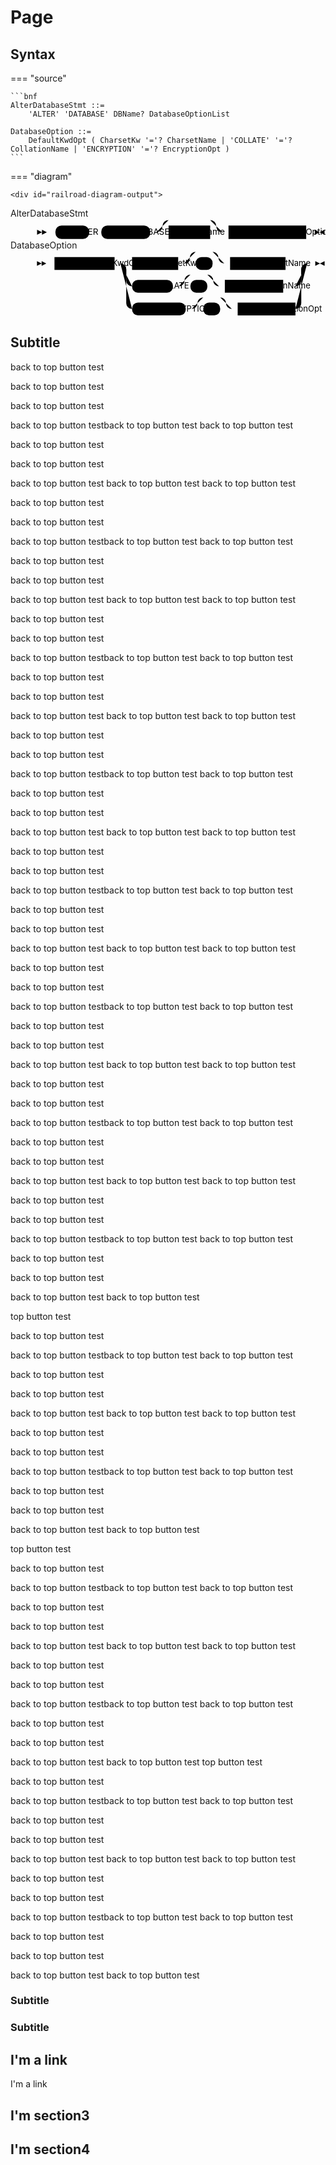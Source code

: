 <!-- 隐藏单个目录下面的左侧导航栏和右侧文档目录---
hide:
  - navigation
  - toc
--- -->

# Page 

<link rel="stylesheet" href="./stylesheets/railroad-diagram.css">

## Syntax

=== "source"

    ```bnf
    AlterDatabaseStmt ::=
        'ALTER' 'DATABASE' DBName? DatabaseOptionList

    DatabaseOption ::=
        DefaultKwdOpt ( CharsetKw '='? CharsetName | 'COLLATE' '='? CollationName | 'ENCRYPTION' '='? EncryptionOpt )    
    ```

=== "diagram"

    <div id="railroad-diagram-output">

  <dt>AlterDatabaseStmt</dt><dd><svg class="railroad-diagram" width="474" height="35" viewBox="0 0 474 35">
  <g transform="translate(.5 .5)">
  <g>
  <path d="M2 18v8l8-4Zm8 0v8l8-4Zm8 4h4" class="start-end"></path>
  </g>
  <path d="M22 22h10"></path>
  <g>
  <path d="M32 22h0"></path>
  <path d="M442 22h0"></path>
  <g class="terminal">
  <path d="M32 22h0"></path>
  <path d="M87 22h0"></path>
  <rect x="32" y="11" width="55" height="22" rx="10" ry="10"></rect>
  <text x="59.5" y="26">ALTER</text>
  </g>
  <path d="M87 22h10"></path>
  <path d="M97 22h10"></path>
  <g class="terminal">
  <path d="M107 22h0"></path>
  <path d="M187 22h0"></path>
  <rect x="107" y="11" width="80" height="22" rx="10" ry="10"></rect>
  <text x="147" y="26">DATABASE</text>
  </g>
  <path d="M187 22h10"></path>
  <g>
  <path d="M197 22h0"></path>
  <path d="M305 22h0"></path>
  <path d="M197 22a10 10 0 0 0 10 -10v0a10 10 0 0 1 10 -10"></path>
  <g>
  <path d="M217 2h68"></path>
  </g>
  <path d="M285 2a10 10 0 0 1 10 10v0a10 10 0 0 0 10 10"></path>
  <path d="M197 22h20"></path>
  <g class="non-terminal">
  <path d="M217 22h0"></path>
  <path d="M285 22h0"></path>
  <rect x="217" y="11" width="68" height="22"></rect>
  <text x="251" y="26">DBName</text>
  </g>
  <path d="M285 22h20"></path>
  </g>
  <path d="M305 22h10"></path>
  <g class="non-terminal">
  <path d="M315 22h0"></path>
  <path d="M442 22h0"></path>
  <rect x="315" y="11" width="127" height="22"></rect>
  <text x="378.5" y="26">DatabaseOptionList</text>
  </g>
  </g>
  <path d="M442 22h10"></path>
  <path d="M452 22h4m0-4v8l16-8v8Z" class="start-end"></path>
  </g>
  </svg>
  </dd><dt>DatabaseOption</dt><dd><svg class="railroad-diagram" width="497" height="113" viewBox="0 0 497 113">
  <g transform="translate(.5 .5)">
  <g>
  <path d="M2 18v8l8-4Zm8 0v8l8-4Zm8 4h4" class="start-end"></path>
  </g>
  <path d="M22 22h10"></path>
  <g>
  <path d="M32 22h0"></path>
  <path d="M465 22h0"></path>
  <g class="non-terminal">
  <path d="M32 22h0"></path>
  <path d="M135 22h0"></path>
  <rect x="32" y="11" width="103" height="22"></rect>
  <text x="83.5" y="26">DefaultKwdOpt</text>
  </g>
  <path d="M135 22h10"></path>
  <g>
  <path d="M145 22h0"></path>
  <path d="M465 22h0"></path>
  <path d="M145 22h20"></path>
  <g>
  <path d="M165 22h0"></path>
  <path d="M428 22h17"></path>
  <g class="non-terminal">
  <path d="M165 22h0"></path>
  <path d="M244 22h0"></path>
  <rect x="165" y="11" width="79" height="22"></rect>
  <text x="204.5" y="26">CharsetKw</text>
  </g>
  <path d="M244 22h10"></path>
  <g>
  <path d="M254 22h0"></path>
  <path d="M323 22h0"></path>
  <path d="M254 22a10 10 0 0 0 10 -10v0a10 10 0 0 1 10 -10"></path>
  <g>
  <path d="M274 2h29"></path>
  </g>
  <path d="M303 2a10 10 0 0 1 10 10v0a10 10 0 0 0 10 10"></path>
  <path d="M254 22h20"></path>
  <g class="terminal">
  <path d="M274 22h0"></path>
  <path d="M303 22h0"></path>
  <rect x="274" y="11" width="29" height="22" rx="10" ry="10"></rect>
  <text x="288.5" y="26">=</text>
  </g>
  <path d="M303 22h20"></path>
  </g>
  <path d="M323 22h10"></path>
  <g class="non-terminal">
  <path d="M333 22h0"></path>
  <path d="M428 22h0"></path>
  <rect x="333" y="11" width="95" height="22"></rect>
  <text x="380.5" y="26">CharsetName</text>
  </g>
  </g>
  <path d="M445 22h20"></path>
  <path d="M145 22a10 10 0 0 1 10 10v19a10 10 0 0 0 10 10"></path>
  <g>
  <path d="M165 61h0"></path>
  <path d="M424 61h21"></path>
  <g class="terminal">
  <path d="M165 61h0"></path>
  <path d="M235 61h0"></path>
  <rect x="165" y="50" width="70" height="22" rx="10" ry="10"></rect>
  <text x="200" y="65">COLLATE</text>
  </g>
  <path d="M235 61h10"></path>
  <g>
  <path d="M245 61h0"></path>
  <path d="M314 61h0"></path>
  <path d="M245 61a10 10 0 0 0 10 -10v0a10 10 0 0 1 10 -10"></path>
  <g>
  <path d="M265 41h29"></path>
  </g>
  <path d="M294 41a10 10 0 0 1 10 10v0a10 10 0 0 0 10 10"></path>
  <path d="M245 61h20"></path>
  <g class="terminal">
  <path d="M265 61h0"></path>
  <path d="M294 61h0"></path>
  <rect x="265" y="50" width="29" height="22" rx="10" ry="10"></rect>
  <text x="279.5" y="65">=</text>
  </g>
  <path d="M294 61h20"></path>
  </g>
  <path d="M314 61h10"></path>
  <g class="non-terminal">
  <path d="M324 61h0"></path>
  <path d="M424 61h0"></path>
  <rect x="324" y="50" width="100" height="22"></rect>
  <text x="374" y="65">CollationName</text>
  </g>
  </g>
  <path d="M445 61a10 10 0 0 0 10 -10v-19a10 10 0 0 1 10 -10"></path>
  <path d="M145 22a10 10 0 0 1 10 10v58a10 10 0 0 0 10 10"></path>
  <g>
  <path d="M165 100h0"></path>
  <path d="M445 100h0"></path>
  <g class="terminal">
  <path d="M165 100h0"></path>
  <path d="M257 100h0"></path>
  <rect x="165" y="89" width="92" height="22" rx="10" ry="10"></rect>
  <text x="211" y="104">ENCRYPTION</text>
  </g>
  <path d="M257 100h10"></path>
  <g>
  <path d="M267 100h0"></path>
  <path d="M336 100h0"></path>
  <path d="M267 100a10 10 0 0 0 10 -10v0a10 10 0 0 1 10 -10"></path>
  <g>
  <path d="M287 80h29"></path>
  </g>
  <path d="M316 80a10 10 0 0 1 10 10v0a10 10 0 0 0 10 10"></path>
  <path d="M267 100h20"></path>
  <g class="terminal">
  <path d="M287 100h0"></path>
  <path d="M316 100h0"></path>
  <rect x="287" y="89" width="29" height="22" rx="10" ry="10"></rect>
  <text x="301.5" y="104">=</text>
  </g>
  <path d="M316 100h20"></path>
  </g>
  <path d="M336 100h10"></path>
  <g class="non-terminal">
  <path d="M346 100h0"></path>
  <path d="M445 100h0"></path>
  <rect x="346" y="89" width="99" height="22"></rect>
  <text x="395.5" y="104">EncryptionOpt</text>
  </g>
  </g>
  <path d="M445 100a10 10 0 0 0 10 -10v-58a10 10 0 0 1 10 -10"></path>
  </g>
  </g>
  <path d="M465 22h10"></path>
  <path d="M475 22h4m0-4v8l16-8v8Z" class="start-end"></path>
  </g>
  </svg>
  </dd>

</div>


## Subtitle

back to top button test

back to top button test


back to top button test


back to top button testback to top button test
back to top button test

back to top button test


back to top button test


back to top button test
back to top button test
back to top button test

back to top button test


back to top button test


back to top button testback to top button test
back to top button test

back to top button test


back to top button test


back to top button test
back to top button test
back to top button test

back to top button test


back to top button test


back to top button testback to top button test
back to top button test

back to top button test


back to top button test


back to top button test
back to top button test
back to top button test

back to top button test


back to top button test


back to top button testback to top button test
back to top button test

back to top button test


back to top button test


back to top button test
back to top button test
back to top button test

back to top button test


back to top button test


back to top button testback to top button test
back to top button test

back to top button test


back to top button test


back to top button test
back to top button test
back to top button test

back to top button test


back to top button test


back to top button testback to top button test
back to top button test

back to top button test


back to top button test


back to top button test
back to top button test
back to top button test

back to top button test


back to top button test


back to top button testback to top button test
back to top button test

back to top button test


back to top button test


back to top button test
back to top button test
back to top button test

back to top button test


back to top button test


back to top button testback to top button test
back to top button test

back to top button test


back to top button test


back to top button test
back to top button test

top button test


back to top button test


back to top button testback to top button test
back to top button test

back to top button test


back to top button test


back to top button test
back to top button test
back to top button test

back to top button test


back to top button test


back to top button testback to top button test
back to top button test

back to top button test


back to top button test


back to top button test
back to top button test

top button test


back to top button test


back to top button testback to top button test
back to top button test

back to top button test


back to top button test


back to top button test
back to top button test
back to top button test

back to top button test


back to top button test


back to top button testback to top button test
back to top button test

back to top button test


back to top button test


back to top button test
back to top button test
top button test


back to top button test


back to top button testback to top button test
back to top button test

back to top button test


back to top button test


back to top button test
back to top button test
back to top button test

back to top button test


back to top button test


back to top button testback to top button test
back to top button test

back to top button test


back to top button test


back to top button test
back to top button test

### Subtitle

### Subtitle

## I'm a link

I'm a link

## I'm section3

## I'm section4
